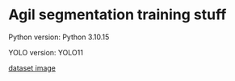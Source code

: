 # Agil segmentation training stuff

Python version: Python 3.10.15

YOLO version: YOLO11

[dataset image](https://drive.google.com/file/d/1Q29o5Ug-8W9YCRQvQTO92XicOKMrRjf9/view?usp=sharing) 

